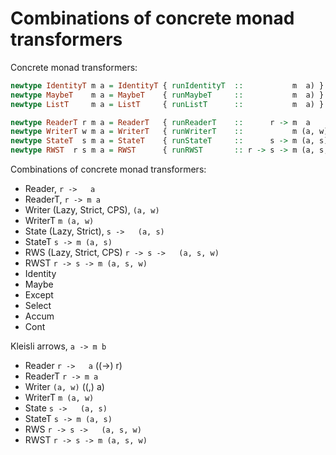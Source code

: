 # Combinations of concrete monad transformers

Concrete monad transformers:

```hs
newtype IdentityT m a = IdentityT { runIdentityT  ::           m  a) }
newtype MaybeT    m a = MaybeT    { runMaybeT     ::           m  a) }
newtype ListT     m a = ListT     { runListT      ::           m  a) }

newtype ReaderT r m a = ReaderT   { runReaderT    ::      r -> m  a        }
newtype WriterT w m a = WriterT   { runWriterT    ::           m (a, w)    }
newtype StateT  s m a = StateT    { runStateT     ::      s -> m (a, s)    }
newtype RWST  r s m a = RWST      { runRWST       :: r -> s -> m (a, s, w) }
```

Combinations of concrete monad transformers:



- Reader,                     `r ->   a`
- ReaderT,                    `r -> m a`
- Writer (Lazy, Strict, CPS),   `(a, w)`
- WriterT                     `m (a, w)`
- State  (Lazy, Strict),      `s ->   (a, s)`
- StateT                      `s -> m (a, s)`
- RWS    (Lazy, Strict, CPS)  `r -> s ->   (a, s, w)`
- RWST                        `r -> s -> m (a, s, w)`
- Identity
- Maybe
- Except
- Select
- Accum
- Cont


Kleisli arrows, `a -> m b`
- Reader    `r ->   a`                   ((->) r)
- ReaderT   `r -> m a`
- Writer          `(a, w)`               ((,) a)
- WriterT         `m (a, w)`
- State     `s ->   (a, s)`
- StateT    `s -> m (a, s)`
- RWS       `r -> s ->   (a, s, w)`
- RWST      `r -> s -> m (a, s, w)`
